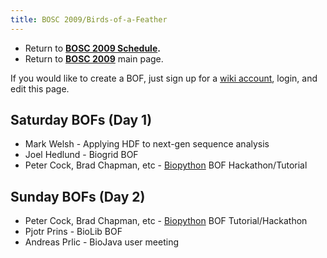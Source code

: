 ```yaml
---
title: BOSC 2009/Birds-of-a-Feather
---
```


-   Return to **[ BOSC 2009 Schedule](BOSC_2009_Schedule "wikilink").**
-   Return to **[ BOSC 2009](BOSC_2009 "wikilink")** main page.

If you would like to create a BOF, just sign up for a [ wiki
account](Special:Userlogin "wikilink"), login, and edit this page.

Saturday BOFs (Day 1)
---------------------

-   Mark Welsh - Applying HDF to next-gen sequence analysis
-   Joel Hedlund - Biogrid BOF
-   Peter Cock, Brad Chapman, etc - [Biopython](http://biopython.org)
    BOF Hackathon/Tutorial

Sunday BOFs (Day 2)
-------------------

-   Peter Cock, Brad Chapman, etc - [Biopython](http://biopython.org)
    BOF Tutorial/Hackathon
-   Pjotr Prins - BioLib BOF
-   Andreas Prlic - BioJava user meeting

